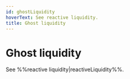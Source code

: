 ```yaml
---
id: ghostLiquidity
hoverText: See reactive liquidity.
title: Ghost liquidity
---
```


# Ghost liquidity

See %%reactive liquidity|reactiveLiquidity%%.
